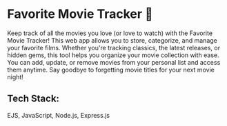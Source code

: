 # Favorite Movie Tracker 🍿
Keep track of all the movies you love (or love to watch) with the Favorite Movie Tracker! This web app allows you to store, categorize, and manage your favorite films. Whether you're tracking classics, the latest releases, or hidden gems, this tool helps you organize your movie collection with ease. You can add, update, or remove movies from your personal list and access them anytime. Say goodbye to forgetting movie titles for your next movie night!

## Tech Stack:
EJS, JavaScript, Node.js, Express.js
